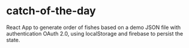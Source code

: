 # catch-of-the-day
React App to generate order of fishes based on a demo JSON file with authentication OAuth 2.0, using localStorage and firebase to persist the state.
